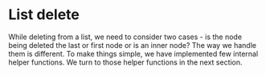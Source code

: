 # List delete

While deleting from a list, we need to consider two cases - is the node being deleted the last or
first node or is an inner node? The way we handle them is different. To make things simple, we have
implemented few internal helper functions. We turn to those helper functions in the next section.
